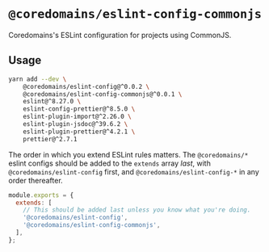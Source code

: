 # `@coredomains/eslint-config-commonjs`

Coredomains's ESLint configuration for projects using CommonJS.

## Usage

```bash
yarn add --dev \
    @coredomains/eslint-config@^0.0.2 \
    @coredomains/eslint-config-commonjs@^0.0.1 \
    eslint@^8.27.0 \
    eslint-config-prettier@^8.5.0 \
    eslint-plugin-import@^2.26.0 \
    eslint-plugin-jsdoc@^39.6.2 \
    eslint-plugin-prettier@^4.2.1 \
    prettier@^2.7.1
```

The order in which you extend ESLint rules matters.
The `@coredomains/*` eslint configs should be added to the `extends` array _last_,
with `@coredomains/eslint-config` first, and `@coredomains/eslint-config-*` in any
order thereafter.

```js
module.exports = {
  extends: [
    // This should be added last unless you know what you're doing.
    '@coredomains/eslint-config',
    '@coredomains/eslint-config-commonjs',
  ],
};
```
